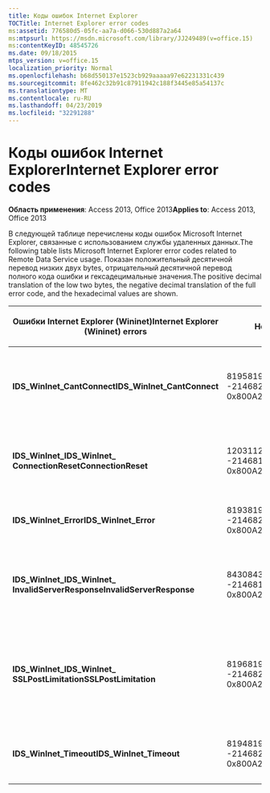 ```yaml
---
title: Коды ошибок Internet Explorer
TOCTitle: Internet Explorer error codes
ms:assetid: 776580d5-05fc-aa7a-d066-530d887a2a64
ms:mtpsurl: https://msdn.microsoft.com/library/JJ249489(v=office.15)
ms:contentKeyID: 48545726
ms.date: 09/18/2015
mtps_version: v=office.15
localization_priority: Normal
ms.openlocfilehash: b68d550137e1523cb929aaaaa97e62231331c439
ms.sourcegitcommit: 8fe462c32b91c87911942c188f3445e85a54137c
ms.translationtype: MT
ms.contentlocale: ru-RU
ms.lasthandoff: 04/23/2019
ms.locfileid: "32291288"
---
```

# <a name="internet-explorer-error-codes"></a><span data-ttu-id="c461e-102">Коды ошибок Internet Explorer</span><span class="sxs-lookup"><span data-stu-id="c461e-102">Internet Explorer error codes</span></span>

<span data-ttu-id="c461e-103">**Область применения**: Access 2013, Office 2013</span><span class="sxs-lookup"><span data-stu-id="c461e-103">**Applies to**: Access 2013, Office 2013</span></span>

<span data-ttu-id="c461e-104">В следующей таблице перечислены коды ошибок Microsoft Internet Explorer, связанные с использованием службы удаленных данных.</span><span class="sxs-lookup"><span data-stu-id="c461e-104">The following table lists Microsoft Internet Explorer error codes related to Remote Data Service usage.</span></span> <span data-ttu-id="c461e-105">Показан положительный десятичной перевод низких двух bytes, отрицательный десятичной перевод полного кода ошибки и гексадецимальные значения.</span><span class="sxs-lookup"><span data-stu-id="c461e-105">The positive decimal translation of the low two bytes, the negative decimal translation of the full error code, and the hexadecimal values are shown.</span></span>

<table>
<colgroup>
<col style="width: 33%" />
<col style="width: 33%" />
<col style="width: 33%" />
</colgroup>
<thead>
<tr class="header">
<th><p><span data-ttu-id="c461e-106">Ошибки Internet Explorer (Wininet)</span><span class="sxs-lookup"><span data-stu-id="c461e-106">Internet Explorer (Wininet) errors</span></span></p></th>
<th><p><span data-ttu-id="c461e-107">Номер</span><span class="sxs-lookup"><span data-stu-id="c461e-107">Number</span></span></p></th>
<th><p><span data-ttu-id="c461e-108">Description</span><span class="sxs-lookup"><span data-stu-id="c461e-108">Description</span></span></p></th>
</tr>
</thead>
<tbody>
<tr class="odd">
<td><p><span data-ttu-id="c461e-109"><strong>IDS_WinInet_CantConnect</strong></span><span class="sxs-lookup"><span data-stu-id="c461e-109"><strong>IDS_WinInet_CantConnect</strong></span></span></p></td>
<td><p><span data-ttu-id="c461e-110">8195</span><span class="sxs-lookup"><span data-stu-id="c461e-110">8195</span></span><br />
<span data-ttu-id="c461e-111">-2146820093</span><span class="sxs-lookup"><span data-stu-id="c461e-111">-2146820093</span></span><br />
<span data-ttu-id="c461e-112">0x800A2003</span><span class="sxs-lookup"><span data-stu-id="c461e-112">0x800A2003</span></span></p></td>
<td><p><span data-ttu-id="c461e-113">Ошибка клиента в Интернете: не Подключение серверу.</span><span class="sxs-lookup"><span data-stu-id="c461e-113">Internet Client Error: Cannot Connect to Server.</span></span></p></td>
</tr>
<tr class="even">
<td><p><span data-ttu-id="c461e-114"><strong>IDS_WinInet_</span><span class="sxs-lookup"><span data-stu-id="c461e-114"><strong>IDS_WinInet_</span></span><br />
<span data-ttu-id="c461e-115">ConnectionReset</strong></span><span class="sxs-lookup"><span data-stu-id="c461e-115">ConnectionReset</strong></span></span></p></td>
<td><p><span data-ttu-id="c461e-116">12031</span><span class="sxs-lookup"><span data-stu-id="c461e-116">12031</span></span><br />
<span data-ttu-id="c461e-117">-2146816257</span><span class="sxs-lookup"><span data-stu-id="c461e-117">-2146816257</span></span><br />
<span data-ttu-id="c461e-118">0x800A2EFF</span><span class="sxs-lookup"><span data-stu-id="c461e-118">0x800A2EFF</span></span></p></td>
<td><p><span data-ttu-id="c461e-119">Ошибка клиента в Интернете: сброс подключения.</span><span class="sxs-lookup"><span data-stu-id="c461e-119">Internet Client Error: Connection Reset.</span></span></p></td>
</tr>
<tr class="odd">
<td><p><span data-ttu-id="c461e-120"><strong>IDS_WinInet_Error</strong></span><span class="sxs-lookup"><span data-stu-id="c461e-120"><strong>IDS_WinInet_Error</strong></span></span></p></td>
<td><p><span data-ttu-id="c461e-121">8193</span><span class="sxs-lookup"><span data-stu-id="c461e-121">8193</span></span><br />
<span data-ttu-id="c461e-122">-2146820095</span><span class="sxs-lookup"><span data-stu-id="c461e-122">-2146820095</span></span><br />
<span data-ttu-id="c461e-123">0x800A2001</span><span class="sxs-lookup"><span data-stu-id="c461e-123">0x800A2001</span></span></p></td>
<td><p><span data-ttu-id="c461e-124">Ошибка клиента в Интернете.</span><span class="sxs-lookup"><span data-stu-id="c461e-124">Internet Client Error.</span></span></p></td>
</tr>
<tr class="even">
<td><p><span data-ttu-id="c461e-125"><strong>IDS_WinInet_</span><span class="sxs-lookup"><span data-stu-id="c461e-125"><strong>IDS_WinInet_</span></span><br />
<span data-ttu-id="c461e-126">InvalidServerResponse</strong></span><span class="sxs-lookup"><span data-stu-id="c461e-126">InvalidServerResponse</strong></span></span></p></td>
<td><p><span data-ttu-id="c461e-127">8430</span><span class="sxs-lookup"><span data-stu-id="c461e-127">8430</span></span><br />
<span data-ttu-id="c461e-128">-2146819858</span><span class="sxs-lookup"><span data-stu-id="c461e-128">-2146819858</span></span><br />
<span data-ttu-id="c461e-129">0x800A20EE</span><span class="sxs-lookup"><span data-stu-id="c461e-129">0x800A20EE</span></span></p></td>
<td><p><span data-ttu-id="c461e-130">Ошибка клиента в Интернете: недействительный ответ сервера.</span><span class="sxs-lookup"><span data-stu-id="c461e-130">Internet Client Error: Invalid Server Response.</span></span></p></td>
</tr>
<tr class="odd">
<td><p><span data-ttu-id="c461e-131"><strong>IDS_WinInet_</span><span class="sxs-lookup"><span data-stu-id="c461e-131"><strong>IDS_WinInet_</span></span><br />
<span data-ttu-id="c461e-132">SSLPostLimitation</strong></span><span class="sxs-lookup"><span data-stu-id="c461e-132">SSLPostLimitation</strong></span></span></p></td>
<td><p><span data-ttu-id="c461e-133">8196</span><span class="sxs-lookup"><span data-stu-id="c461e-133">8196</span></span><br />
<span data-ttu-id="c461e-134">-2146820092</span><span class="sxs-lookup"><span data-stu-id="c461e-134">-2146820092</span></span><br />
<span data-ttu-id="c461e-135">0x800A2004</span><span class="sxs-lookup"><span data-stu-id="c461e-135">0x800A2004</span></span></p></td>
<td><p><span data-ttu-id="c461e-136">Ошибка клиента в Интернете: ошибка SSL (возможно, ограничение загрузки данных в 32K).</span><span class="sxs-lookup"><span data-stu-id="c461e-136">Internet Client Error: SSL Error (possibly 32K data upload limitation).</span></span></p></td>
</tr>
<tr class="even">
<td><p><span data-ttu-id="c461e-137"><strong>IDS_WinInet_Timeout</strong></span><span class="sxs-lookup"><span data-stu-id="c461e-137"><strong>IDS_WinInet_Timeout</strong></span></span></p></td>
<td><p><span data-ttu-id="c461e-138">8194</span><span class="sxs-lookup"><span data-stu-id="c461e-138">8194</span></span><br />
<span data-ttu-id="c461e-139">-2146820094</span><span class="sxs-lookup"><span data-stu-id="c461e-139">-2146820094</span></span><br />
<span data-ttu-id="c461e-140">0x800A2002</span><span class="sxs-lookup"><span data-stu-id="c461e-140">0x800A2002</span></span></p></td>
<td><p><span data-ttu-id="c461e-141">Ошибка клиента в Интернете. Запрос времени.</span><span class="sxs-lookup"><span data-stu-id="c461e-141">Internet Client Error: Request Timeout.</span></span></p></td>
</tr>
</tbody>
</table>

